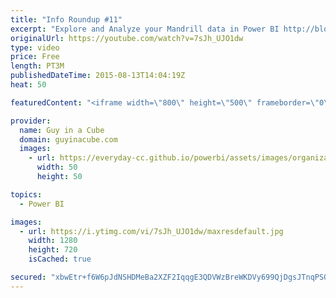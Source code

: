 ```yaml
---
title: "Info Roundup #11"
excerpt: "Explore and Analyze your Mandrill data in Power BI http://blogs.msdn.com/b/powerbi/archive/2015/08/12/explore-and-analyze-your-mandrill-data-in-power-bi.aspx  Visualize your Circuit ID Data with Power BI http://blogs.msdn.com/b/powerbi/archive/2015/08/04/circuit-id-data-with-power-bi.aspx  Becoming a"
originalUrl: https://youtube.com/watch?v=7sJh_UJO1dw
type: video
price: Free
length: PT3M
publishedDateTime: 2015-08-13T14:04:19Z
heat: 50

featuredContent: "<iframe width=\"800\" height=\"500\" frameborder=\"0\" src=\"https://www.youtube.com/embed/7sJh_UJO1dw\" allow=\"accelerometer; autoplay; encrypted-media; gyroscope; picture-in-picture\" allowfullscreen></iframe>"

provider:
  name: Guy in a Cube
  domain: guyinacube.com
  images:
    - url: https://everyday-cc.github.io/powerbi/assets/images/organizations/guyinacube.com-50x50.jpg
      width: 50
      height: 50

topics:
  - Power BI

images:
  - url: https://i.ytimg.com/vi/7sJh_UJO1dw/maxresdefault.jpg
    width: 1280
    height: 720
    isCached: true

secured: "xbwEtr+f6W6pJdNSHDMeBa2XZF2IqqgE3QDVWzBreWKDVy699QjDgsJTnqPSQqlo6FKdD/1fP09bC1y7AP4G0qokjDiXOCwYD/JX+PnZubFaKjVzIbYdJexXhK/ClMoYiObhoYiT/1aN3lYVHDLyggWMShHb1Rp+4PNALtLTQKZAZC/XOpXTMAdISDM8WFQyCUXNmbafpuzqe4ZIN43DbsjBeAcRk9JP7Axx1DRRZGt58EXAuByxLjI1D7SBltuVlR2nEqFvP/a3MaLLAva50z+VJVXvSy8yr9m6f7oOiGN79pZW0bV3I5eZnXZZOUkcTgd0+DJz8oonimNpf4e1rC9GvRwmE0qoRwlRZT90eM02y8wsq+zBtskq6boWkqjy35DweXUqZ23hkXHM9hH1W+UinQlPOJH+Yo7rlJ2YwJ8=;DQU8aA0qRcCmxJeR0ItSIg=="
---
```


